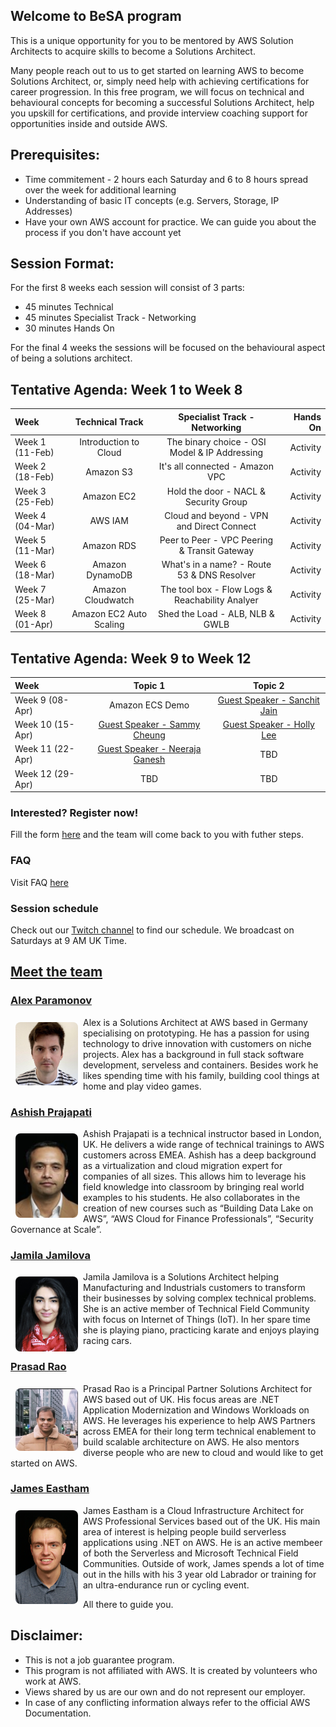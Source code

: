 ## Welcome to BeSA program

This is a unique opportunity for you to be mentored by AWS Solution Architects to acquire skills to become a Solutions Architect.

Many people reach out to us to get started on learning AWS to become Solutions Architect, or, simply need help with achieving certifications for career progression.
In this free program, we will focus on technical and behavioural concepts for becoming a successful Solutions Architect, help you upskill for certifications, and provide interview coaching support for opportunities inside and outside AWS.

## Prerequisites:
- Time commitement - 2 hours each Saturday and 6 to 8 hours spread over the week for additional learning
- Understanding of basic IT concepts (e.g. Servers, Storage, IP Addresses)
- Have your own AWS account for practice. We can guide you about the process if you don't have account yet 

## Session Format:

For the first 8 weeks each session will consist of 3 parts:

- 45 minutes Technical
- 45 minutes Specialist Track - Networking 
- 30 minutes Hands On

For the final 4 weeks the sessions will be focused on the behavioural aspect of being a solutions architect.

## Tentative Agenda: Week 1 to Week 8


| Week          	| Technical Track             | Specialist Track - Networking                   | Hands On	        |
| :---        	  |    :----:  			            |    :----:  	 				                            |   	---: 		                |
| Week 1 (11-Feb)	| Introduction to Cloud 	    | The binary choice - OSI Model & IP Addressing   | Activity           	|
| Week 2 (18-Feb)	| Amazon S3			              | It's all connected  - Amazon VPC	    	        | Activity           	|
| Week 3 (25-Feb)	| Amazon EC2                  | Hold the door - NACL & Security Group           | Activity           	|
| Week 4 (04-Mar)	| AWS IAM                     | Cloud and beyond - VPN and Direct Connect       | Activity           	|
| Week 5 (11-Mar) | Amazon RDS   	              | Peer to Peer - VPC Peering & Transit Gateway    | Activity           	|
| Week 6 (18-Mar)	| Amazon DynamoDB             | What's in a name? - Route 53 & DNS Resolver     | Activity           	|
| Week 7 (25-Mar)	| Amazon Cloudwatch           | The tool box - Flow Logs & Reachability Analyer | Activity           	|
| Week 8 (01-Apr)	| Amazon EC2 Auto Scaling     | Shed the Load  - ALB, NLB & GWLB	              | Activity           	|

## Tentative Agenda: Week 9 to Week 12

| Week        	     | Topic 1                      | Topic 2                     | 
| :---        	     |    :----:  			             |    :----:  	 				       |
| Week 9  (08-Apr)	 | Amazon ECS Demo                      | [Guest Speaker - Sanchit Jain](https://www.linkedin.com/in/sanchitdilipjain/)                 |
| Week 10 (15-Apr)	 |  [Guest Speaker - Sammy Cheung](https://www.linkedin.com/in/sammy-cheung/) | [Guest Speaker - Holly Lee](https://www.hollylee.co/)   |
| Week 11 (22-Apr)	 |  [Guest Speaker - Neeraja Ganesh](https://www.linkedin.com/in/neeraja-ganesh/)                        | TBD                          |      
| Week 12 (29-Apr)	 |  TBD                         | TBD                         |





### Interested? Register now!

Fill the form [here](https://forms.gle/RLDXuy98nmie6Aw88) and the team will come back to you with futher steps.


### FAQ

Visit FAQ [here](faq.md)

### Session schedule

Check out our [Twitch channel](https://www.twitch.tv/besaprogram) to find our schedule. We broadcast on Saturdays at 9 AM UK Time.

## [Meet the team](https://become-a-solutions-architect.github.io/)

### [Alex Paramonov](https://www.linkedin.com/in/alexey-paramonov/)
<img style="border-radius: 8px; float: left; width: 100px; margin: 8px;" alt="Alex" src="assets/img/alex.png">

Alex is a Solutions Architect at AWS based in Germany specialising on prototyping. He has a passion for using technology to drive innovation with customers on niche projects. Alex has a background in full stack software development, serveless and containers. Besides work he likes spending time with his family, building cool things at home and play video games. 

### [Ashish Prajapati](https://www.linkedin.com/in/ash-tech/)
<img style="border-radius: 8px; float: left; width: 100px; margin: 8px;" alt="Ashish" src="assets/img/ash.png">

Ashish Prajapati is a technical instructor based in London, UK. He delivers a wide range of technical trainings to AWS customers across EMEA. Ashish has a deep background as a virtualization and cloud migration expert for companies of all sizes. This allows him to leverage his field knowledge into classroom by bringing real world examples to his students. He also collaborates in the creation of new courses such as “Building Data Lake on AWS”, “AWS Cloud for Finance Professionals”, “Security Governance at Scale”.

### [Jamila Jamilova](https://www.linkedin.com/in/jjamilova/)
<img style="border-radius: 8px; float: left; width: 100px; margin: 8px;" alt="Jamila" src="assets/img/jamila.png">

Jamila Jamilova is a Solutions Architect helping Manufacturing and Industrials customers to transform their businesses by solving complex technical problems. She is an active member of Technical Field Community with focus on Internet of Things (IoT). In her spare time she is playing piano, practicing karate and enjoys playing racing cars.

### [Prasad Rao](https://www.linkedin.com/in/kprasadrao/)
<img style="border-radius: 8px; float: left; width: 100px; margin: 8px;" alt="Prasad" src="assets/img/prasad.png">

Prasad Rao is a Principal Partner Solutions Architect for AWS based out of UK. His focus areas are .NET Application Modernization and Windows Workloads on AWS. He leverages his experience to help AWS Partners across EMEA for their long term technical enablement to build scalable architecture on AWS. He also mentors diverse people who are new to cloud and would like to get started on AWS.

### [James Eastham](https://www.linkedin.com/in/james-eastham/)
<img style="border-radius: 8px; float: left; width: 100px; margin: 8px;" alt="Prasad" src="assets/img/james.jpeg">

James Eastham is a Cloud Infrastructure Architect for AWS Professional Services based out of the UK. His main area of interest is helping people build serverless applications using .NET on AWS. He is an active membeer of both the Serverless and Microsoft Technical Field Communities. Outside of work, James spends a lot of time out in the hills with his 3 year old Labrador or training for an ultra-endurance run or cycling event.



All there to guide you.

## Disclaimer:
- This is not a job guarantee program. 
- This program is not affiliated with AWS. It is created by volunteers who work at AWS.
- Views shared by us are our own and do not represent our employer.
- In case of any conflicting information always refer to the official AWS Documentation.
